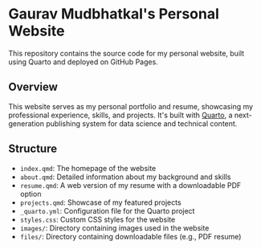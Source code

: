 # Gaurav Mudbhatkal's Personal Website

This repository contains the source code for my personal website, built using Quarto and deployed on GitHub Pages.

## Overview

This website serves as my personal portfolio and resume, showcasing my professional experience, skills, and projects. It's built with [Quarto](https://quarto.org/docs/get-started/), a next-generation publishing system for data science and technical content.

## Structure

- `index.qmd`: The homepage of the website
- `about.qmd`: Detailed information about my background and skills
- `resume.qmd`: A web version of my resume with a downloadable PDF option
- `projects.qmd`: Showcase of my featured projects
- `_quarto.yml`: Configuration file for the Quarto project
- `styles.css`: Custom CSS styles for the website
- `images/`: Directory containing images used in the website
- `files/`: Directory containing downloadable files (e.g., PDF resume)
